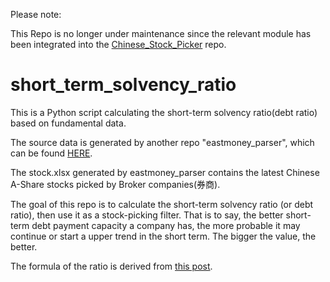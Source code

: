 <bold>Please note:

This Repo is no longer under maintenance since the relevant module has been integrated into the <a href='https://github.com/qingxuantang/Chinese_stock_picker'>Chinese_Stock_Picker</a> repo.</bold>


# short_term_solvency_ratio
This is a Python script calculating the short-term solvency ratio(debt ratio) based on fundamental data.

The source data is generated by another repo "eastmoney_parser", which can be found <a href="https://github.com/qingxuantang/eastmoney_parser">HERE</a>.

The stock.xlsx generated by eastmoney_parser contains the latest Chinese A-Share stocks picked by Broker companies(券商).

The goal of this repo is to calculate the short-term solvency ratio (or debt ratio), then use it as a stock-picking filter. That is to say, the better short-term debt payment capacity a company has, the more probable it may continue or start a upper trend in the short term. The bigger the value, the better.

The formula of the ratio is derived from <a href="https://bbs.quantclass.cn/thread/2848">this post</a>. 
